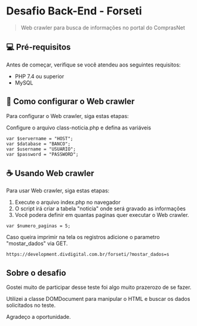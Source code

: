 # Desafio Back-End - Forseti

> Web crawler para busca de informações no portal do ComprasNet

## 💻 Pré-requisitos

Antes de começar, verifique se você atendeu aos seguintes requisitos:

* PHP 7.4 ou superior 
* MySQL

## 🚀 Como configurar o Web crawler

Para configurar o Web crawler, siga estas etapas:

Configure o arquivo class-noticia.php e defina as variáveis
```
var $servername = "HOST";
var $database = "BANCO";
var $username = "USUARIO";
var $password = "PASSWORD";
```

## ☕ Usando Web crawler

Para usar Web crawler, siga estas etapas:

1. Execute o arquivo index.php no navegador
2. O script irá criar a tabela "noticia" onde será gravado as informações
3. Você podera definir em quantas paginas quer executar o  Web crawler.
```
var $numero_paginas = 5;
```

Caso queira imprimir na tela os registros adicione o parametro "mostar_dados" via GET.
```
https://development.divdigital.com.br/forseti/?mostar_dados=s
```

## Sobre o desafio
Gostei muito de participar desse teste foi algo muito prazerozo de se fazer.

Utilizei a classe DOMDocument para manipular o HTML e buscar os dados solicitados no teste. 

Agradeço a oportunidade.
